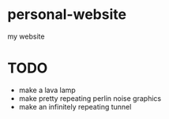 # personal-website
my website

# TODO

- make a lava lamp
- make pretty repeating perlin noise graphics
- make an infinitely repeating tunnel
